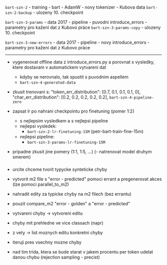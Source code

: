 `bart-szn-2` - training - bart - AdamW - novy tokenizer - Kubova data
`bart-szn-2-backup` - ulozeny 10. checkpoint

`bart-szn-3-params` - data 2017 - pipeline - puvodni introduce_errors - parametry pro kažení dat z Kubovo práce
`bart-szn-3-params-copy` - ulozeny 10. checkpoint

`bart-szn-3-new-errors` - data 2017 - pipeline - novy introduce_errors - parametry pro kažení dat z Kubovo práce

---

- vygenerovat offline data z introduce_errors.py a porovnat s vysledky, ktere dostavam v automatickem vytvareni dat
  - kdyby se nerovnalo, tak spustit s puvodnim aspellem
  - `bart-szn-4-generated-data`

- zkusit trenovani s:
    "token_err_distribution": [0.7, 0.1, 0.1, 0.1, 0],
    "char_err_distribution": [0.2, 0.2, 0.2, 0.2, 0.2],
    `bart-szn-4-pipeline-zero`

- zapsat lr po nahrani checkpointu pro finetuning (pomer 1:2)
  - s nejlepsim vysledkem a s nejlepsi pipeline
  - nejlepsi vysledek:
    - `bart-szn-2-lr-finetuning-15M` (petr-bart-train-fine-15m)
  - nejlepsi pipeline:
    - `bart-szn-3-params-lr-finetuning-15M`

- pripadne zkusit jine pomery (1:1, 1:5, ...)
(- natrenovat model druhym smerem)

###
- urcite chceme tvorit typycke synteticke chyby

- vytvorit m2 file s "error - predicted" pomoci errant a pregenerovat akces (lze pomoci parallel_to_m2)
- nahradit edity za typicke chyby na m2 filech (bez errantu)
- pouzit compare_m2 "error - golden" a "error - predicted"

- vytvareni chyby -> vytvoreni editu
- chyby mit prehledne ve vice classach (napr)
- z vety -> list moznych editu konkretni chyby
- iteruji pres vsechny mozne chyby
- nad tim trida, ktera se bude starat v jakem procentu per token udelat danou chybu (rejection sampling - precist)
